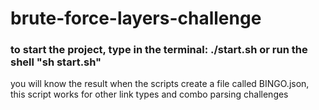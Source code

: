 # brute-force-layers-challenge
### to start the project, type in the terminal: ./start.sh or run the shell "sh start.sh"

you will know the result when the scripts create a file called BINGO.json,
this script works for other link types and combo parsing challenges
